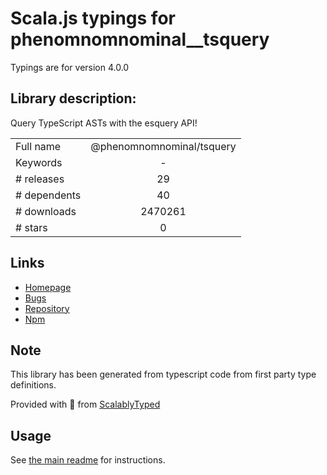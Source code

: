 
# Scala.js typings for phenomnomnominal__tsquery

Typings are for version 4.0.0

## Library description:
Query TypeScript ASTs with the esquery API!

|                    |                 |
| ------------------ | :-------------: |
| Full name          | @phenomnomnominal/tsquery |
| Keywords           | - |
| # releases         | 29 |
| # dependents       | 40 |
| # downloads        | 2470261 |
| # stars            | 0 |

## Links
- [Homepage](https://github.com/phenomnomnominal/tsquery#readme)
- [Bugs](https://github.com/phenomnomnominal/tsquery/issues)
- [Repository](https://github.com/phenomnomnominal/tsquery)
- [Npm](https://www.npmjs.com/package/%40phenomnomnominal%2Ftsquery)
    


## Note
This library has been generated from typescript code from first party type definitions.

Provided with :purple_heart: from [ScalablyTyped](https://github.com/oyvindberg/ScalablyTyped)

## Usage
See [the main readme](../../readme.md) for instructions.


